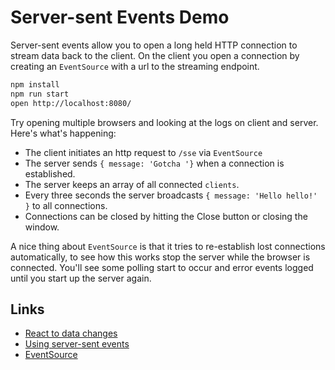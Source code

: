 # Server-sent Events Demo

Server-sent events allow you to open a long held HTTP connection to stream data back to the client.
On the client you open a connection by creating an `EventSource` with a url to the streaming endpoint.

```bash
npm install
npm run start
open http://localhost:8080/
```

Try opening multiple browsers and looking at the logs on client and server.
Here's what's happening:

- The client initiates an http request to `/sse` via `EventSource`
- The server sends `{ message: 'Gotcha '}` when a connection is established.
- The server keeps an array of all connected `clients`.
- Every three seconds the server broadcasts `{ message: 'Hello hello!' }` to all connections.
- Connections can be closed by hitting the Close button or closing the window.

A nice thing about `EventSource` is that it tries to re-establish lost connections automatically, to see how this works stop the server while the browser is connected.  You'll see some polling start to occur and error events logged until you start up the server again.

## Links

- [React to data changes](http://rauchg.com/2014/7-principles-of-rich-web-applications/#react-to-data-changes)
- [Using server-sent events](https://developer.mozilla.org/en-US/docs/Web/API/Server-sent_events/Using_server-sent_events)
- [EventSource](https://developer.mozilla.org/en-US/docs/Web/API/EventSource)
